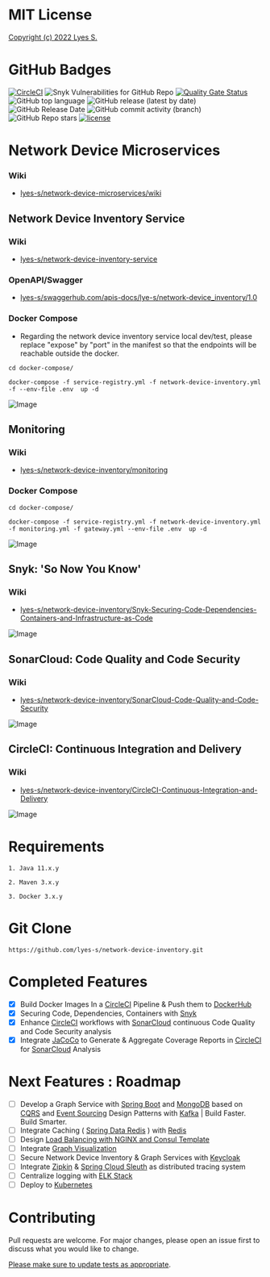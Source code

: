 # MIT License

[Copyright (c) 2022 Lyes S.](https://github.com/lyes-s/network-device-inventory/blob/master/LICENSE.md)

# GitHub Badges

[![CircleCI](https://circleci.com/gh/lyes-s/network-device-inventory/tree/master.svg?style=shield)](https://circleci.com/gh/lyes-s/network-device-inventory/tree/master)
![Snyk Vulnerabilities for GitHub Repo](https://img.shields.io/snyk/vulnerabilities/github/lyes-s/network-device-inventory)
[![Quality Gate Status](https://sonarcloud.io/api/project_badges/measure?project=lyes-s_network-device-inventory&metric=alert_status)](https://sonarcloud.io/summary/new_code?id=lyes-s_network-device-inventory)
![GitHub top language](https://img.shields.io/github/languages/top/lyes-s/network-device-inventory)
![GitHub release (latest by date)](https://img.shields.io/github/v/release/lyes-s/network-device-inventory)
![GitHub Release Date](https://img.shields.io/github/release-date/lyes-s/network-device-inventory)
![GitHub commit activity (branch)](https://img.shields.io/github/commit-activity/y/lyes-s/network-device-inventory/master)
![GitHub Repo stars](https://img.shields.io/github/stars/lyes-s/network-device-inventory?style=social)
[![license](https://img.shields.io/badge/License-MIT-yellow.svg)](https://github.com/lyes-s/network-device-inventory/blob/master/LICENSE.md)


# Network Device Microservices

### Wiki

* [lyes-s/network-device-microservices/wiki](https://github.com/lyes-s/network-device-inventory/wiki)

## Network Device Inventory Service

### Wiki

* [lyes-s/network-device-inventory-service](https://github.com/lyes-s/network-device-inventory/tree/master/network-device-inventory-service)

### OpenAPI/Swagger

* [lyes-s/swaggerhub.com/apis-docs/lye-s/network-device_inventory/1.0](https://app.swaggerhub.com/apis-docs/lye-s/network-device_inventory/1.0)

### Docker Compose

* Regarding the network device inventory service local dev/test, please replace "expose" by "port" in the manifest so that the endpoints will be reachable outside the docker.  

```
cd docker-compose/

docker-compose -f service-registry.yml -f network-device-inventory.yml -f --env-file .env  up -d
```

![Image](https://raw.githubusercontent.com/wiki/lyes-s/network-device-inventory/images/inventory-restful-web-service-v3.PNG)

## Monitoring

### Wiki

* [lyes-s/network-device-inventory/monitoring](https://github.com/lyes-s/network-device-inventory/wiki/Monitoring)

### Docker Compose

```
cd docker-compose/

docker-compose -f service-registry.yml -f network-device-inventory.yml -f monitoring.yml -f gateway.yml --env-file .env  up -d
```

![Image](https://raw.githubusercontent.com/wiki/lyes-s/network-device-inventory/images/monitoring-system-design-v2.PNG)

## Snyk: 'So Now You Know'

### Wiki

* [lyes-s/network-device-inventory/Snyk-Securing-Code-Dependencies-Containers-and-Infrastructure-as-Code](https://github.com/lyes-s/network-device-inventory/wiki/Snyk-Securing-Code,-Dependencies,-Containers-and-Infrastructure-as-Code)

![Image](https://raw.githubusercontent.com/wiki/lyes-s/network-device-inventory/images/CircleCiBuild.PNG)


## SonarCloud: Code Quality and Code Security

### Wiki

* [lyes-s/network-device-inventory/SonarCloud-Code-Quality-and-Code-Security](https://github.com/lyes-s/network-device-inventory/wiki/SonarCloud-Code-Quality-and-Code-Security)

![Image](https://raw.githubusercontent.com/wiki/lyes-s/network-device-inventory/images/sonarcloud-v3.PNG)


## CircleCI: Continuous Integration and Delivery

### Wiki

* [lyes-s/network-device-inventory/CircleCI-Continuous-Integration-and-Delivery](https://github.com/lyes-s/network-device-inventory/wiki/CircleCI-Continuous-Integration-and-Delivery)

![Image](https://raw.githubusercontent.com/wiki/lyes-s/network-device-inventory/images/release-workflow-v7.PNG)

# Requirements
```
1. Java 11.x.y

2. Maven 3.x.y

3. Docker 3.x.y
```

# Git Clone
```
https://github.com/lyes-s/network-device-inventory.git
```

# Completed Features

- [x] Build Docker Images In a [CircleCI](https://circleci.com/) Pipeline & Push them to [DockerHub](https://hub.docker.com/)
- [x] Securing Code, Dependencies, Containers with [Snyk](https://snyk.io/)
- [x] Enhance [CircleCI](https://circleci.com/) workflows with [SonarCloud](https://sonarcloud.io/) continuous Code Quality and Code Security analysis
- [x] Integrate [JaCoCo](https://www.eclemma.org/jacoco/) to Generate & Aggregate Coverage Reports in [CircleCI](https://circleci.com/) for [SonarCloud](https://sonarcloud.io/) Analysis

# Next Features : Roadmap

- [ ] Develop a Graph Service with [Spring Boot](https://spring.io/projects/spring-boot) and [MongoDB](https://www.mongodb.com/) based on [CQRS](https://www.confluent.io/blog/event-sourcing-cqrs-stream-processing-apache-kafka-whats-connection/) and [Event Sourcing](https://docs.microsoft.com/en-us/azure/architecture/patterns/event-sourcing) Design Patterns with [Kafka](https://kafka.apache.org/) | Build Faster. Build Smarter.  
- [ ] Integrate Caching ( [Spring Data Redis](https://spring.io/projects/spring-data-redis) ) with [Redis](https://redis.io/)
- [ ] Design [Load Balancing with NGINX and Consul Template](https://learn.hashicorp.com/tutorials/consul/load-balancing-nginx?in=consul/integrations)
- [ ] Integrate [Graph Visualization](https://github.com/lyes-s/graph-visualization)
- [ ] Secure Network Device Inventory & Graph Services with [Keycloak](https://www.keycloak.org/)
- [ ] Integrate [Zipkin](https://zipkin.io/) & [Spring Cloud Sleuth](https://spring.io/projects/spring-cloud-sleuth) as distributed tracing system
- [ ] Centralize logging with [ELK Stack](https://www.elastic.co/elastic-stack/)
- [ ] Deploy to [Kubernetes](https://kubernetes.io/)

# Contributing

Pull requests are welcome. For major changes, please open an issue first to discuss what you would like to change.

[Please make sure to update tests as appropriate](https://github.com/lyes-s/network-device-inventory/wiki/Application-Test-Suite-with-JUnit-5-&-Mockito-%F0%9F%8D%B8).
